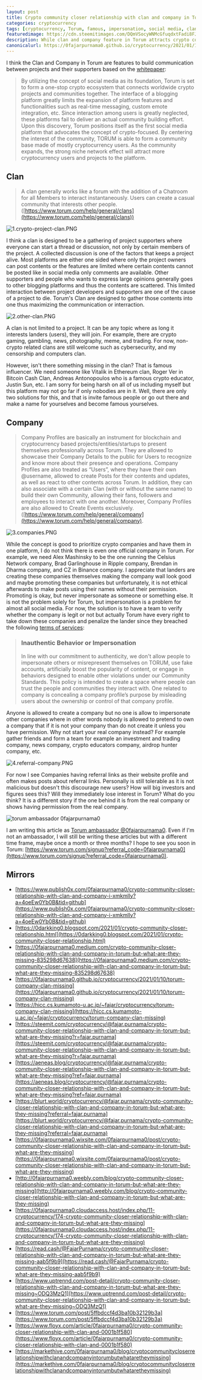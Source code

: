 ```yaml
---
layout: post
title: Crypto community closer relationship with clan and company in Torum but what are they missing?
categories: cryptocurrency
tags: [cryptocurrency, Torum, famous, impersonation, social media, clan, company, referral, ambassador]
featuredimage: https://cdn.steemitimages.com/DQmVSocyWNMcGfuqdxtFadi8FJMNa8PdUGRays44nQanem1/1.crypto-project-clan.PNG
description: While clan and company feature in Torum attracts crypto communities together but the problem is lack of famous figures and impersonations.
canonicalurl: https://0fajarpurnama0.github.io/cryptocurrency/2021/01/10/torum-company-clan-missing
---
```

I think the Clan and Company in Torum are features to build communication between projects and their supporters based on the [whitepaper](https://whitepaper.s3.us-east-2.amazonaws.com/torum-whitepaper-V2.0-EN.pdf):

> By utilizing the concept of social media as its foundation, Torum is set to form a one-stop crypto ecosystem that connects worldwide crypto projects and communities together. The interface of a blogging platform greatly limits the expansion of platform features and functionalities such as real-time messaging, custom emote integration, etc. Since interaction among users is greatly neglected, these platforms fail to deliver an actual community building effort. Upon this discovery, Torum positions itself as the first social media platform that advocates the concept of crypto-focused. By centering the interest of the community, TORUM is able to form a community base made of mostly cryptocurrency users. As the community expands, the strong niche network effect will attract more cryptocurrency users and projects to the platform.

## Clan

> A clan generally works like a forum with the addition of a Chatroom for all Members to interact instantaneously. Users can create a casual community that interests other people. ([https://www.torum.com/help/general/clans](https://www.torum.com/help/general/clans))

![1.crypto-project-clan.PNG](https://cdn.steemitimages.com/DQmVSocyWNMcGfuqdxtFadi8FJMNa8PdUGRays44nQanem1/1.crypto-project-clan.PNG)

I think a clan is designed to be a gathering of project supporters where everyone can start a thread or discussion, not only by certain members of the project. A collected discussion is one of the factors that keeps a project alive. Most platforms are either one sided where only the project owners can post contents or the features are limited where certain contents cannot be posted like in social media only comments are available. Other supporters and people who wants to express large opinions generally goes to other blogging platforms and thus the contents are scattered. This limited interaction between project developers and supporters are one of the cause of a project to die. Torum's Clan are designed to gather those contents into one thus maximizing the communication or interraction.

![2.other-clan.PNG](https://cdn.steemitimages.com/DQmRqqsqmRLBrpznBijhaRXwdS4r2j7obtwdPSghEfKVfAU/2.other-clan.PNG)

A clan is not limited to a project. It can be any topic where as long it interests landers (users), they will join. For example, there are crypto gaming, gambling, news, photography, meme, and trading. For now, non-crypto related clans are still welcome such as cybersecurity, and my censorship and computers clan.

However, isn't there something missing in the clan? That is famous influencer. We need someone like Vitalik in Ethereum clan, Roger Ver in Bitcoin Cash Clan, Andreas Antonopoulos who is a famous crypto educator, Justin Sun, etc. I am sorry for being harsh on all of us including myself but this platform may not go far if only nobodies are in it. Well, there are only two solutions for this, and that is invite famous people or go out there and make a name for yourselves and become famous yourselves.

## Company

> Company Profiles are basically an instrument for blockchain and cryptocurrency based projects/entities/startups to present themselves professionally across Torum. They are allowed to showcase their Company Details to the public for Users to recognize and know more about their presence and operations. Company Profiles are also treated as “Users”, where they have their own @username, allowed to create Posts for their contents and updates, as well as react to other contents across Torum. In addition, they can also associate with a certain Clan (with or without the same name) to build their own Community, allowing their fans, followers and employees to interact with one another. Moreover, Company Profiles are also allowed to Create Events exclusively. ([https://www.torum.com/help/general/company](https://www.torum.com/help/general/company).

![3.companies.PNG](https://cdn.steemitimages.com/DQmYArUpfTZovkMPWeMN7eiPpb7gqNtczqBLFSsZ9DEwTRE/3.companies.PNG)

While the concept is good to prioritize crypto companies and have them in one platform, I do not think there is even one official company in Torum. For example, we need Alex Mashinsky to be the one running the Celsius Network company, Brad Garlinghouse in Ripple company, Brendan in Dharma company, and CZ in Binance company. I appreciate that landers are creating these companies themselves making the company wall look good and maybe promoting these companies but unfortunately, it is not ethical afterwards to make posts using their names without their permission. Promoting is okay, but never impersonate as someone or something else. It is not the problem solely for Torum, but impersonation is a problem for almost all social media. For now, the solution is to have a team to verify whether the company is legit or not but actually Torum have every right to take down these companies and penalize the lander since they breached the following [terms of services](https://www.torum.com/terms):

> ### Inauthentic Behavior or Impersonation
> 
> In line with our commitment to authenticity, we don't allow people to impersonate others or misrepresent themselves on TORUM, use fake accounts, artificially boost the popularity of content, or engage in behaviors designed to enable other violations under our Community Standards. This policy is intended to create a space where people can trust the people and communities they interact with. One related to company is concealing a company profile’s purpose by misleading users about the ownership or control of that company profile.

Anyone is allowed to create a company but no one is allow to impersonate other companies where in other words nobody is allowed to pretend to own a company that if it is not your company than do not create it unless you have permission. Why not start your real company instead? For example gather friends and form a team for example an investment and trading company, news company, crypto educators company, airdrop hunter company, etc.

![4.referral-company.PNG](https://cdn.steemitimages.com/DQmeidwBtWs3fWnrUZh2jLYm2oZJQRSLcFXDhjudRrv3iWz/4.referral-company.PNG)

For now I see Companies having referral links as their website profile and often makes posts about referral links. Personally is still tolerable as it is not malicious but doesn't this discourage new users? How will big investors and figures sees this? Will they immediately lose interest in Torum? What do you think? It is a different story if the one behind it is from the real company or shows having permission from the real company.

![torum ambassador 0fajarpurnama0](https://steemitimages.com/640x0/https://images.blurt.buzz/DQmRX6cFW1x9nSBYo29HcVs3EKew1Rt1TkgH1NLhR458Rhi/ambassador-fajar-purnama.jpg)

I am writing this article as [Torum ambassador @0fajarpurnama0](https://www.torum.com/u/0fajarpurnama0). Even if I'm not an ambassador, I will still be writing these articles but with a different time frame, maybe once a month or three months? I hope to see you soon in Torum: [https://www.torum.com/signup?referral_code=0fajarpurnama0](https://www.torum.com/signup?referral_code=0fajarpurnama0).

## Mirrors

*   [https://www.publish0x.com/0fajarpurnama0/crypto-community-closer-relationship-with-clan-and-company-i-xmkmlly?a=4oeEw0Yb0B&tid=github](https://www.publish0x.com/0fajarpurnama0/crypto-community-closer-relationship-with-clan-and-company-i-xmkmlly?a=4oeEw0Yb0B&tid=github)
*   [https://0darkking0.blogspot.com/2021/01/crypto-community-closer-relationship.html](https://0darkking0.blogspot.com/2021/01/crypto-community-closer-relationship.html)
*   [https://0fajarpurnama0.medium.com/crypto-community-closer-relationship-with-clan-and-company-in-torum-but-what-are-they-missing-835298d67638](https://0fajarpurnama0.medium.com/crypto-community-closer-relationship-with-clan-and-company-in-torum-but-what-are-they-missing-835298d67638)
*   [https://0fajarpurnama0.github.io/cryptocurrency/2021/01/10/torum-company-clan-missing](https://0fajarpurnama0.github.io/cryptocurrency/2021/01/10/torum-company-clan-missing)
*   [https://hicc.cs.kumamoto-u.ac.jp/~fajar/cryptocurrency/torum-company-clan-missing](https://hicc.cs.kumamoto-u.ac.jp/~fajar/cryptocurrency/torum-company-clan-missing)
*   [https://steemit.com/cryptocurrency/@fajar.purnama/crypto-community-closer-relationship-with-clan-and-company-in-torum-but-what-are-they-missing?r=fajar.purnama](https://steemit.com/cryptocurrency/@fajar.purnama/crypto-community-closer-relationship-with-clan-and-company-in-torum-but-what-are-they-missing?r=fajar.purnama)
*   [https://aeneas.blog/cryptocurrency/@fajar.purnama/crypto-community-closer-relationship-with-clan-and-company-in-torum-but-what-are-they-missing?ref=fajar.purnama](https://aeneas.blog/cryptocurrency/@fajar.purnama/crypto-community-closer-relationship-with-clan-and-company-in-torum-but-what-are-they-missing?ref=fajar.purnama)
*   [https://blurt.world/cryptocurrency/@fajar.purnama/crypto-community-closer-relationship-with-clan-and-company-in-torum-but-what-are-they-missing?referral=fajar.purnama](https://blurt.world/cryptocurrency/@fajar.purnama/crypto-community-closer-relationship-with-clan-and-company-in-torum-but-what-are-they-missing?referral=fajar.purnama)
*   [https://0fajarpurnama0.wixsite.com/0fajarpurnama0/post/crypto-community-closer-relationship-with-clan-and-company-in-torum-but-what-are-they-missing](https://0fajarpurnama0.wixsite.com/0fajarpurnama0/post/crypto-community-closer-relationship-with-clan-and-company-in-torum-but-what-are-they-missing)
*   [http://0fajarpurnama0.weebly.com/blog/crypto-community-closer-relationship-with-clan-and-company-in-torum-but-what-are-they-missing](http://0fajarpurnama0.weebly.com/blog/crypto-community-closer-relationship-with-clan-and-company-in-torum-but-what-are-they-missing)
*   [https://0fajarpurnama0.cloudaccess.host/index.php/11-cryptocurrency/174-crypto-community-closer-relationship-with-clan-and-company-in-torum-but-what-are-they-missing](https://0fajarpurnama0.cloudaccess.host/index.php/11-cryptocurrency/174-crypto-community-closer-relationship-with-clan-and-company-in-torum-but-what-are-they-missing)
*   [https://read.cash/@FajarPurnama/crypto-community-closer-relationship-with-clan-and-company-in-torum-but-what-are-they-missing-aab5f9b9](https://read.cash/@FajarPurnama/crypto-community-closer-relationship-with-clan-and-company-in-torum-but-what-are-they-missing-aab5f9b9)
*   [https://www.uptrennd.com/post-detail/crypto-community-closer-relationship-with-clan-and-company-in-torum-but-what-are-they-missing~ODQ3MzQ1](https://www.uptrennd.com/post-detail/crypto-community-closer-relationship-with-clan-and-company-in-torum-but-what-are-they-missing~ODQ3MzQ1)
*   [https://www.torum.com/post/5ffbdccf4d3ba10b32129b3a](https://www.torum.com/post/5ffbdccf4d3ba10b32129b3a)
*   [https://www.floyx.com/article/0fajarpurnama0/crypto-community-closer-relationship-with-clan-and-0001b1f580](https://www.floyx.com/article/0fajarpurnama0/crypto-community-closer-relationship-with-clan-and-0001b1f580)
*   [https://markethive.com/0fajarpurnama0/blog/cryptocommunitycloserrelationshipwithclanandcompanyintorumbutwhataretheymissing](https://markethive.com/0fajarpurnama0/blog/cryptocommunitycloserrelationshipwithclanandcompanyintorumbutwhataretheymissing)